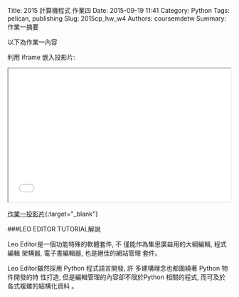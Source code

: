 Title: 2015 計算機程式 作業四
Date: 2015-09-19 11:41
Category: Python
Tags: pelican, publishing
Slug: 2015cp_hw_w4
Authors: coursemdetw
Summary: 作業一摘要

以下為作業一內容

利用 iframe 嵌入投影片:

<iframe src="40423114_cp_w4_p.html" width="500" height="300"></iframe>

[作業一投影片](40423114_cp_w4_p.html){:target="_blank"}

###LEO EDITOR TUTORIAL解說

Leo Editor是一個功能特殊的軟體套件, 不 
僅能作為集思廣益用的大綱編輯, 程式編輯 
架構器, 電子書編輯器, 也是絕佳的網站管理 
套件。

Leo Editor雖然採用 Python 程式語言開發, 許 
多建構理念也都圍繞著 Python 物件開發的特 
性打造, 但是編輯管理的內容卻不限於Python 
相關的程式, 而可及於各式複雜的結構化資料 。
